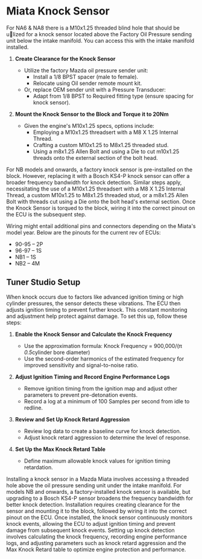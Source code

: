 # Miata Knock Sensor

For NA6 & NA8 there is a M10x1.25 threaded blind hole that should be u􀆟lized for a knock sensor located above the Factory Oil Pressure sending unit below the intake manifold. You can access this with the intake manifold installed.

1. **Create Clearance for the Knock Sensor**
   - Utilize the factory Mazda oil pressure sender unit:
     - Install a 1/8 BPST spacer (male to female).
     - Relocate using Oil sender remote mount kit.
   - Or, replace OEM sender unit with a Pressure Transducer:
     - Adapt from 1/8 BPST to Required fitting type (ensure spacing for knock sensor).

2. **Mount the Knock Sensor to the Block and Torque it to 20Nm**
   - Given the engine's M10x1.25 specs, options include:
     - Employing a M10x1.25 threadsert with a M8 X 1.25 Internal Thread.
     - Crafting a custom M10x1.25 to M8x1.25 threaded stud.
     - Using a m8x1.25 Allen Bolt and using a Die to cut m10x1.25 threads onto the external section of the bolt head.

For NB models and onwards, a factory knock sensor is pre-installed on the block. However, replacing it with a Bosch KS4-P knock sensor can offer a broader frequency bandwidth for knock detection. Similar steps apply, necessitating the use of a M10x1.25 threadsert with a M8 X 1.25 Internal Thread, a custom M10x1.25 to M8x1.25 threaded stud, or a m8x1.25 Allen Bolt with threads cut using a Die onto the bolt head's external section. Once the Knock Sensor is torqued to the block, wiring it into the correct pinout on the ECU is the subsequent step.

Wiring might entail additional pins and connectors depending on the Miata's model year. Below are the pinouts for the current rev of ECUs:

- 90-95 – 2P
- 96-97 – 1S
- NB1 – 1S
- NB2 – 4M

## Tuner Studio Setup

When knock occurs due to factors like advanced ignition timing or high cylinder pressures, the sensor detects these vibrations. The ECU then adjusts ignition timing to prevent further knock. This constant monitoring and adjustment help protect against damage. To set this up, follow these steps:

1. **Enable the Knock Sensor and Calculate the Knock Frequency**
   - Use the approximation formula: Knock Frequency = 900,000/(π *0.5*cylinder bore diameter)
   - Use the second-order harmonics of the estimated frequency for improved sensitivity and signal-to-noise ratio.

2. **Adjust Ignition Timing and Record Engine Performance Logs**
   - Remove ignition timing from the ignition map and adjust other parameters to prevent pre-detonation events.
   - Record a log at a minimum of 100 Samples per second from idle to redline.

3. **Review and Set Up Knock Retard Aggression**
   - Review log data to create a baseline curve for knock detection.
   - Adjust knock retard aggression to determine the level of response.

4. **Set Up the Max Knock Retard Table**
   - Define maximum allowable knock values for ignition timing retardation.

Installing a knock sensor in a Mazda Miata involves accessing a threaded hole above the oil pressure sending unit under the intake manifold. For models NB and onwards, a factory-installed knock sensor is available, but upgrading to a Bosch KS4-P sensor broadens the frequency bandwidth for better knock detection. Installation requires creating clearance for the sensor and mounting it to the block, followed by wiring it into the correct pinout on the ECU. Once installed, the knock sensor continuously monitors knock events, allowing the ECU to adjust ignition timing and prevent damage from subsequent knock events. Setting up knock detection involves calculating the knock frequency, recording engine performance logs, and adjusting parameters such as knock retard aggression and the Max Knock Retard table to optimize engine protection and performance.